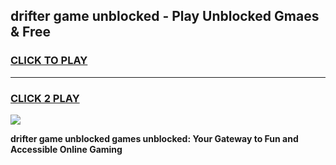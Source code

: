 
## drifter game unblocked - Play Unblocked Gmaes & Free
<h3>
<a href="https://premium.freeplayer.one?title=drifter_game_unblocked&ref=19F">CLICK TO PLAY</a></h3>
<hr>

<h3>
<a href="https://premium.freeplayer.one?title=drifter_game_unblocked&ref=19F">CLICK 2 PLAY</a>
  
</h3>

<a href="https://premium.freeplayer.one?title=drifter_game_unblocked&ref=19F/"><img src="https://clearcache.store/games.png"></a>


**drifter game unblocked games unblocked: Your Gateway to Fun and Accessible Online Gaming**
